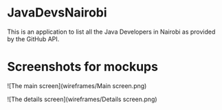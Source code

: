 # JavaDevsNairobi
This is an application to list all the Java Developers in Nairobi as provided by the GitHub API.

# Screenshots for mockups

![The main screen](wireframes/Main screen.png)


![The details screen](wireframes/Details screen.png)
